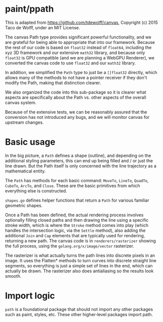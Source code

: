 # paint/ppath

This is adapted from https://github.com/tdewolff/canvas, Copyright (c) 2015 Taco de Wolff, under an MIT License.

The canvas Path type provides significant powerful functionality, and we are grateful for being able to appropriate that into our framework. Because the rest of our code is based on `float32` instead of `float64`, including the xyz 3D framework and our extensive `math32` library, and because only `float32` is GPU compatible (and we are planning a WebGPU Renderer), we converted the canvas code to use `float32` and our `math32` library.

In addition, we simplified the `Path` type to just be a `[]float32` directly, which allows many of the methods to not have a pointer receiver if they don't modify the Path, making that distinction clearer.

We also organized the code into this sub-package so it is clearer what aspects are specifically about the Path vs. other aspects of the overall canvas system.

Because of the extensive tests, we can be reasonably assured that the conversion has not introduced any bugs, and we will monitor canvas for upstream changes.

# Basic usage

In the big picture, a `Path` defines a shape (outline), and depending on the additional styling parameters, this can end up being filled and / or just the line drawn. But the Path itself is only concerned with the line trajectory as a mathematical entity.

The `Path` has methods for each basic command: `MoveTo`, `LineTo`, `QuadTo`, `CubeTo`, `ArcTo`, and `Close`. These are the basic primitives from which everything else is constructed.

`shapes.go` defines helper functions that return a `Path` for various familiar geometric shapes.

Once a Path has been defined, the actual rendering process involves optionally filling closed paths and then drawing the line using a specific stroke width, which is where the `Stroke` method comes into play (which handles the intersection logic, via the `Settle` method), also adding the additional `Join` and `Cap` elements that are typically used for rendering, returning a new path. The canvas code is in `renderers/rasterizer` showing the full process, using the `golang.org/x/image/vector` rasterizer.

The rasterizer is what actually turns the path lines into discrete pixels in an image. It uses the Flatten* methods to turn curves into discrete straight line segments, so everything is just a simple set of lines in the end, which can actually be drawn. The rasterizer also does antialiasing so the results look smooth.

# Import logic

`path` is a foundational package that should not import any other packages such as paint, styles, etc. These other higher-level packages import path.

